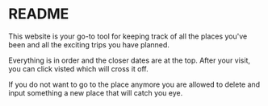 # README 

This website is your go-to tool for keeping track of all the places you've been and all the exciting trips you have planned. 

Everything is in order and the closer dates are at the top. After your visit, you can click visted which will cross it off. 

If you do not want to go to the place anymore you are allowed to delete and input something a new place that will catch you eye. 